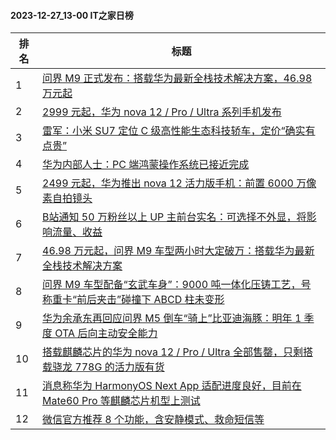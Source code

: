 #### 2023-12-27_13-00  IT之家日榜

| 排名 | 标题|
| --- | ---|
| 1 | [问界 M9 正式发布：搭载华为最新全栈技术解决方案，46.98 万元起](https://www.ithome.com/0/741/670.htm) |
| 2 | [2999 元起，华为 nova 12 / Pro / Ultra 系列手机发布](https://www.ithome.com/0/741/637.htm) |
| 3 | [雷军：小米 SU7 定位 C 级高性能生态科技轿车，定价“确实有点贵”](https://www.ithome.com/0/741/720.htm) |
| 4 | [华为内部人士：PC 端鸿蒙操作系统已接近完成](https://www.ithome.com/0/741/727.htm) |
| 5 | [2499 元起，华为推出 nova 12 活力版手机：前置 6000 万像素自拍镜头](https://www.ithome.com/0/741/665.htm) |
| 6 | [B站通知 50 万粉丝以上 UP 主前台实名：可选择不外显，将影响流量、收益](https://www.ithome.com/0/741/701.htm) |
| 7 | [46.98 万元起，问界 M9 车型两小时大定破万：搭载华为最新全栈技术解决方案](https://www.ithome.com/0/741/725.htm) |
| 8 | [问界 M9 车型配备“玄武车身”：9000 吨一体化压铸工艺，号称重卡“前后夹击”碰撞下 ABCD 柱未变形](https://www.ithome.com/0/741/669.htm) |
| 9 | [华为余承东再回应问界 M5 倒车“骑上”比亚迪海豚：明年 1 季度 OTA 后向主动安全能力](https://www.ithome.com/0/741/673.htm) |
| 10 | [搭载麒麟芯片的华为 nova 12 / Pro / Ultra 全部售罄，只剩搭载骁龙 778G 的活力版有货](https://www.ithome.com/0/741/783.htm) |
| 11 | [消息称华为 HarmonyOS Next App 适配进度良好，目前在 Mate60 Pro 等麒麟芯片机型上测试](https://www.ithome.com/0/741/777.htm) |
| 12 | [微信官方推荐 8 个功能，含安静模式、救命短信等](https://www.ithome.com/0/741/606.htm) |
